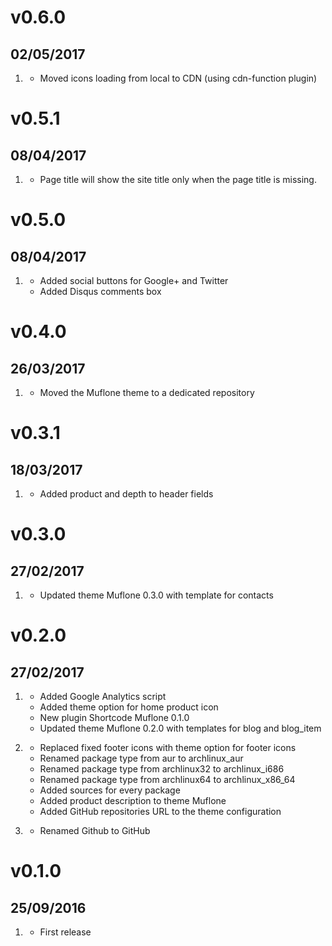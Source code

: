 # v0.6.0
## 02/05/2017

1. [](#new)
    * Moved icons loading from local to CDN (using cdn-function plugin)

# v0.5.1
## 08/04/2017

1. [](#fixed)
    * Page title will show the site title only when the page title is missing.

# v0.5.0
## 08/04/2017

1. [](#new)
    * Added social buttons for Google+ and Twitter
    * Added Disqus comments box

# v0.4.0
## 26/03/2017

1. [](#new)
    * Moved the Muflone theme to a dedicated repository

# v0.3.1
## 18/03/2017

1. [](#fix)
    * Added product and depth to header fields

# v0.3.0
## 27/02/2017

1. [](#new)
    * Updated theme Muflone 0.3.0 with template for contacts

# v0.2.0
## 27/02/2017

1. [](#new)
    * Added Google Analytics script
    * Added theme option for home product icon
    * New plugin Shortcode Muflone 0.1.0
    * Updated theme Muflone 0.2.0 with templates for blog and blog_item
    
1. [](#change)
    * Replaced fixed footer icons with theme option for footer icons
    * Renamed package type from aur to archlinux_aur
    * Renamed package type from archlinux32 to archlinux_i686
    * Renamed package type from archlinux64 to archlinux_x86_64
    * Added sources for every package
    * Added product description to theme Muflone
    * Added GitHub repositories URL to the theme configuration

1. [](#fix)
    * Renamed Github to GitHub
    

# v0.1.0
## 25/09/2016

1. [](#new)
    * First release
